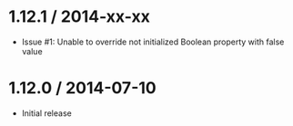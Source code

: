 1.12.1 / 2014-xx-xx
==================

* Issue #1: Unable to override not initialized Boolean property with false value

1.12.0 / 2014-07-10
==================

* Initial release
